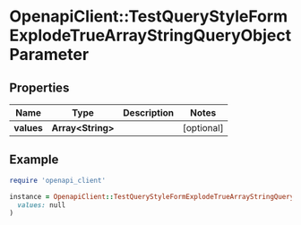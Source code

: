 # OpenapiClient::TestQueryStyleFormExplodeTrueArrayStringQueryObjectParameter

## Properties

| Name | Type | Description | Notes |
| ---- | ---- | ----------- | ----- |
| **values** | **Array&lt;String&gt;** |  | [optional] |

## Example

```ruby
require 'openapi_client'

instance = OpenapiClient::TestQueryStyleFormExplodeTrueArrayStringQueryObjectParameter.new(
  values: null
)
```

